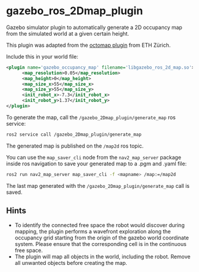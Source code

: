 # gazebo_ros_2Dmap_plugin
Gazebo simulator plugin to automatically generate a 2D occupancy map from the simulated world at a given certain height.

This plugin was adapted from the [octomap plugin](https://github.com/ethz-asl/rotors_simulator/tree/master/rotors_gazebo_plugins) from ETH Zürich.

Include this in your world file:

```xml
<plugin name='gazebo_occupancy_map' filename='libgazebo_ros_2d_map.so'>
      <map_resolution>0.05</map_resolution>
      <map_height>0</map_height>
      <map_size_x>55</map_size_x>
      <map_size_y>55</map_size_y>
      <init_robot_x>-7.3</init_robot_x>
      <init_robot_y>1.37</init_robot_y>
</plugin>
```

To generate the map, call the `/gazebo_2Dmap_plugin/generate_map` ros service:

```bash
ros2 service call /gazebo_2Dmap_plugin/generate_map
```

The generated map is published on the `/map2d` ros topic.

You can use the `map_saver_cli` node from the `nav2_map_server` package inside ros navigation to save your generated map to a .pgm and .yaml file:

```bash
ros2 run nav2_map_server map_saver_cli -f <mapname> /map:=/map2d
```
The last map generated with the ```/gazebo_2Dmap_plugin/generate_map``` call is saved.

## Hints

* To identify the connected free space the robot would discover during mapping, the plugin performs a wavefront exploration along the occupancy grid starting from the origin of the gazebo world coordinate system. Please ensure that the corresponding cell is in the continuous free space.
* The plugin will map all objects in the world, including the robot. Remove all unwanted  objects before creating the map.
